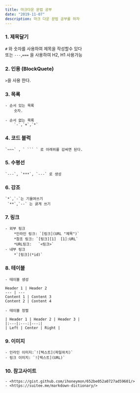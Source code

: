 ```yaml
---
title: 마크다운 문법 공부
date: "2019-11-07"
description: 마크 다운 문법 공부를 하자
---
```


### 1. 제목달기  
 `#` 와 숫자를 사용하여 제목을 작성할수 있다  
 또는  `---`,`===` 을 사용하여 H2, H1 사용가능


### 2. 인용 (BlockQuete)  
 `>`을 사용 한다.


### 3. 목록
    - 순서 있는 목록
        숫자.

    - 순서 없는 목록
        `-`,`+`,`*`

### 4. 코드 블럭      
    `~~~` , ` ``` ` 로 아래위를 감싸면 된다.
    
### 5. 수평선  
    `---`, `***`, `---` 로 생성

### 6. 강조  
    `*`,`-`는 기울여쓰기  
     `**`,`--` 는 굵게 쓰기 

### 7. 링크 
    - 외부 링크 
        *인라인 링크: `[링크](URL "제목")`
        *참조 링크: `[링크][1]  [1]:URL` 
        *URL링크:   `<링크>`
    - 내부 링크
        *`[링크](*id)`
### 8. 테이블 
    - 테이블 생성  
~~~
Header 1 | Header 2
--- | ---
Content 1 | Content 3
Content 2 | Content 4 
~~~
  
    - 테이블 정렬
~~~
| Header 1 | Header 2 | Header 3 |
|:---|:---:|---:|
| Left | Center | Right |
~~~

### 9. 이미지
    - 인라인 이미지:`![텍스트](파일위치)`
    - 링크 이미지: `![텍스트](URL)`   



### 10. 참고사이트  
    - <https://gist.github.com/ihoneymon/652be052a0727ad59601/>
    - <https://suitee.me/markdown-dictionary/>

